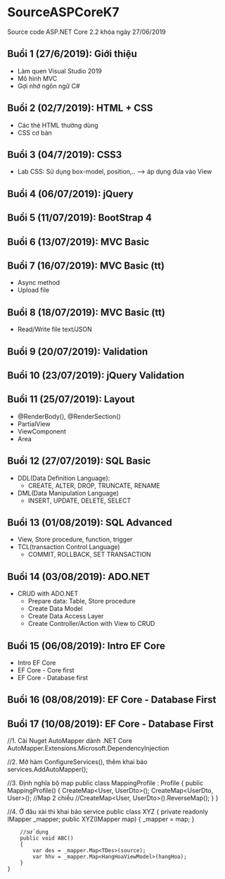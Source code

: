 ﻿# SourceASPCoreK7
Source code ASP.NET Core 2.2 khóa ngày 27/06/2019

## Buổi 1 (27/6/2019): Giới thiệu
* Làm quen Visual Studio 2019
* Mô hình MVC
* Gợi nhớ ngôn ngữ C#

## Buổi 2 (02/7/2019): HTML + CSS
* Các thẻ HTML thường dùng
* CSS cơ bản

## Buổi 3 (04/7/2019): CSS3
* Lab CSS: Sử dụng box-model, position,.. --> áp dụng đưa vào View

## Buổi 4 (06/07/2019): jQuery

## Buổi 5 (11/07/2019): BootStrap 4

## Buổi 6 (13/07/2019): MVC Basic

## Buổi 7 (16/07/2019): MVC Basic (tt)
* Async method
* Upload file

## Buổi 8 (18/07/2019): MVC Basic (tt)
* Read/Write file text/JSON

## Buổi 9 (20/07/2019): Validation

## Buổi 10 (23/07/2019): jQuery Validation

## Buổi 11 (25/07/2019): Layout
* @RenderBody(), @RenderSection()
* PartialView
* ViewComponent
* Area

## Buổi 12 (27/07/2019): SQL Basic
* DDL(Data Definition Language):
  *  CREATE, ALTER, DROP, TRUNCATE, RENAME
* DML(Data Manipulation Language)
  *  INSERT, UPDATE, DELETE, SELECT
  
## Buổi 13 (01/08/2019): SQL Advanced
* View, Store procedure, function, trigger
* TCL(transaction Control Language)
  *  COMMIT, ROLLBACK, SET TRANSACTION

## Buổi 14 (03/08/2019): ADO.NET
* CRUD with ADO.NET
  *  Prepare data: Table, Store procedure
  *  Create Data Model 
  *  Create Data Access Layer
  *  Create Controller/Action with View to CRUD
  
## Buổi 15 (06/08/2019): Intro EF Core
* Intro EF Core
* EF Core - Core first
* EF Core - Database first

## Buổi 16 (08/08/2019): EF Core - Database First

## Buổi 17 (10/08/2019): EF Core - Database First
//1. Cài Nuget AutoMapper dành .NET Core
	AutoMapper.Extensions.Microsoft.DependencyInjection

//2. Mở hàm ConfigureServices(), thêm khai báo
	services.AddAutoMapper();

//3. Định nghĩa bộ map
	public class MappingProfile : Profile
	{
		public MappingProfile()
		{
			CreateMap<User, UserDto>();
			CreateMap<UserDto, User>();
		//Map 2 chiều
			//CreateMap<User, UserDto>().ReverseMap();
		}
	}

//4. Ở đâu xài thì khai báo service
	public class XYZ
	{
		private readonly IMapper _mapper;
		public XYZ(IMapper map)
		{
			_mapper = map;
		}

		//sử dụng
		public void ABC()
		{
			var des = _mapper.Map<TDes>(source);
			var hhv = _mapper.Map<HangHoaViewModel>(hangHoa);
		}
	}
